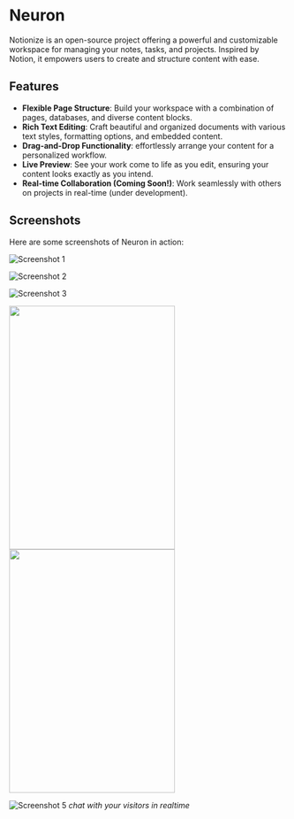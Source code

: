 # Neuron

Notionize is an open-source project offering a powerful and customizable workspace for managing your notes, tasks, and projects. Inspired by Notion, it empowers users to create and structure content with ease.

## Features

- **Flexible Page Structure**: Build your workspace with a combination of pages, databases, and diverse content blocks.
- **Rich Text Editing**: Craft beautiful and organized documents with various text styles, formatting options, and embedded content.
- **Drag-and-Drop Functionality**: effortlessly arrange your content for a personalized workflow.
- **Live Preview**: See your work come to life as you edit, ensuring your content looks exactly as you intend.
- **Real-time Collaboration (Coming Soon!)**: Work seamlessly with others on projects in real-time (under development).

## Screenshots

Here are some screenshots of Neuron in action:

![Screenshot 1](./apps/neuron-ai/public/screenshots/s1.png)


![Screenshot 2](./apps/neuron-ai/public/screenshots/s2.png)

![Screenshot 3](./apps/neuron-ai/public/screenshots/s3.png)

<img src="./apps/neuron-ai/public/screenshots/s7.png" width="300" height="440">
<img src="./apps/neuron-ai/public/screenshots/s8.png" width="300" height="440">


![Screenshot 5](./apps/neuron-ai/public/screenshots/s6.png)
_chat with your visitors in realtime_

